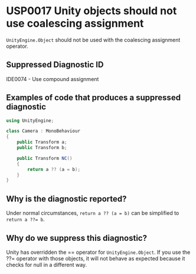 # USP0017 Unity objects should not use coalescing assignment

`UnityEngine.Object` should not be used with the coalescing assignment operator.

## Suppressed Diagnostic ID

IDE0074 - Use compound assignment

## Examples of code that produces a suppressed diagnostic
```csharp
using UnityEngine;

class Camera : MonoBehaviour
{
	public Transform a;
	public Transform b;

	public Transform NC()
	{
		return a ?? (a = b);
	}
}
```

## Why is the diagnostic reported?

Under normal circumstances, `return a ?? (a = b)` can be simplified to `return a ??= b`.

## Why do we suppress this diagnostic?

Unity has overridden the == operator for `UnityEngine.Object`. If you use the ??= operator with those objects, it will not behave as expected because it checks for null in a different way.
